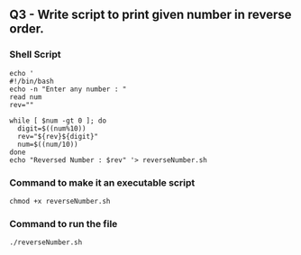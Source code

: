 ## Q3 - Write script to print given number in reverse order.

### Shell Script
```
echo '                   
#!/bin/bash
echo -n "Enter any number : "
read num
rev=""

while [ $num -gt 0 ]; do
  digit=$((num%10))
  rev="${rev}${digit}"
  num=$((num/10))
done
echo "Reversed Number : $rev" '> reverseNumber.sh
```

### Command to make it an executable script
```
chmod +x reverseNumber.sh
```


### Command to run the file
```
./reverseNumber.sh
```



